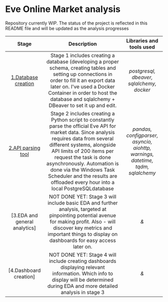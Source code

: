 # Eve Online Market analysis
Repository currently WIP. The status of the project is reflected in this README file and will be updated as the analysis progresses

| Stage | Description | Libraries and tools used |
| :--------------------: | :---------------------: |:---------------------------:|
| [1.Database creation](https://github.com/samalyarov/eve_online_market_analysis/tree/main/postgresql_db)| Stage 1 includes creating a database (developing a proper schema, creating tables and setting up connections in order to fill it an export data later on. I've used a Docker Container in order to host the database and sqlalchemy + DBeaver to set it up and edit. | *postgresql, dbeaver, sqlalchemy, docker* |
| [2.API parsing tool](https://github.com/samalyarov/eve_online_market_analysis/tree/main/api_parser) | Stage 2 includes creating a Python script to constantly parse the official Eve API for market data. Since analysis requires data from several different systems, alongside API limits of 200 items per request the task is done asynchronously. Automation is done via the Windows Task Scheduler and the results are offloaded every hour into a local PostgreSQLdatabase | *pandas, configparser, asyncio, aiohttp, warnings, datetime, tqdm, sqlalchemy* |
| [3.EDA and general analytics]| NOT DONE YET: Stage 3 will include basic EDA and further analysis, targeted at pinpointing potential avenue for making profit. Also - will discover key metrics and important things to display on dashboards for easy access later on.| *&* |
| [4.Dashboard creation]| NOT DONE YET: Stage 4 will include creating dashboards displaying relevant information. Which info to display will be determined during EDA and more detailed analysis in stage 3| *&* |
